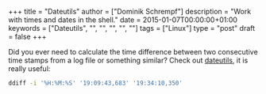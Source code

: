 +++
title = "Dateutils"
author = ["Dominik Schrempf"]
description = "Work with times and dates in the shell."
date = 2015-01-07T00:00:00+01:00
keywords = ["Dateutils", "", "", "", "", ""]
tags = ["Linux"]
type = "post"
draft = false
+++

Did you ever need to calculate the time difference between two consecutive time
stamps from a log file or something similar? Check out [dateutils](http://www.fresse.org/dateutils/), it is really
useful:

```sh
ddiff -i '%H:%M:%S' '19:09:43,683' '19:34:10,350'
```
